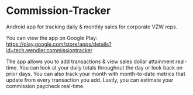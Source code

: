 # Commission-Tracker
Android app for tracking daily &amp; monthly sales for corporate VZW reps.

You can view the app on Google Play: https://play.google.com/store/apps/details?id=tech.wendler.commissiontracker

The app allows you to add transactions & view sales dollar attainment real-time. You can look at your daily totals throughout the day or look back on prior days. You can also track your month with month-to-date metrics that update from every transaction you add. Lastly, you can estimate your commission paycheck real-time.
